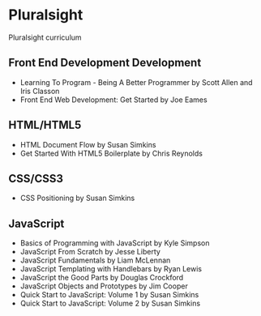 # Pluralsight
Pluralsight curriculum

## Front End Development Development
- Learning To Program - Being A Better Programmer by Scott Allen and Iris Classon
- Front End Web Development: Get Started by Joe Eames

## HTML/HTML5
- HTML Document Flow by Susan Simkins
- Get Started With HTML5 Boilerplate by Chris Reynolds

## CSS/CSS3
- CSS Positioning by Susan Simkins

## JavaScript
- Basics of Programming with JavaScript by Kyle Simpson
- JavaScript From Scratch by Jesse Liberty
- JavaScript Fundamentals by Liam McLennan
- JavaScript Templating with Handlebars by Ryan Lewis
- JavaScript the Good Parts by Douglas Crockford
- JavaScript Objects and Prototypes by Jim Cooper
- Quick Start to JavaScript: Volume 1 by Susan Simkins
- Quick Start to JavaScript: Volume 2 by Susan Simkins